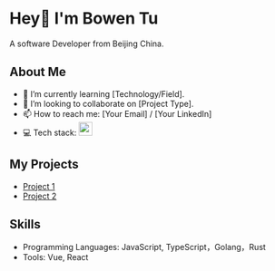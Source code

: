 # Hey👋 I'm Bowen Tu

A software Developer from Beijing China.

## About Me
- 🌱 I’m currently learning [Technology/Field].
- 👯 I’m looking to collaborate on [Project Type].
- 📫 How to reach me: [Your Email] / [Your LinkedIn]
- 💻 Tech stack: <img src="https://skillicons.dev/icons?i=golang,javascript,java,typescript,nodejs,docker,vue,git,react" height="24" />

## My Projects
- [Project 1](https://github.com/yourusername/project1)
- [Project 2](https://github.com/yourusername/project2)

## Skills
- Programming Languages: JavaScript, TypeScript，Golang，Rust
- Tools: Vue, React
